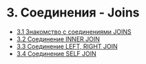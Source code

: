 # 3. Соединения - Joins

- [3.1 Знакомство с соединениями JOINS](./3.1%20Getting%20started%20with%20joins)
- [3.2 Соединение INNER JOIN](./3.2%20Join.%20INNER%20JOIN)
- [3.3 Соединение LEFT, RIGHT JOIN](./3.3%20Join.%20LEFT,%20RIGHT%20JOIN)
- [3.4 Соединение SELF JOIN](./3.4%20Join.%20SELF%20JOIN)
